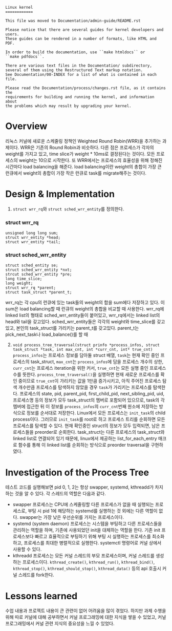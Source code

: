 ```
Linux kernel
============

This file was moved to Documentation/admin-guide/README.rst

Please notice that there are several guides for kernel developers and users.
These guides can be rendered in a number of formats, like HTML and PDF.

In order to build the documentation, use ``make htmldocs`` or
``make pdfdocs``.

There are various text files in the Documentation/ subdirectory,
several of them using the Restructured Text markup notation.
See Documentation/00-INDEX for a list of what is contained in each file.

Please read the Documentation/process/changes.rst file, as it contains the
requirements for building and running the kernel, and information about
the problems which may result by upgrading your kernel.
```

# Overview
리눅스 커널에 새로운 스케줄링 정책인 Weighted Round Robin(WRR)을 추가하는 과제이다. WRR은 기존의 Round Robin과 비슷하다. 다른 점은 프로세스가 각자의 weight를 가지고 있고, time slice가 weight * 10ms로 결정된다는 것이다. 모든 프로세스의  weight는 10으로 시작한다. 또 WRR에서는 프로세스의 효율성을 위해 정해진 시간마다 load balancing을 해준다. load balancing이란 weight의 총합이 가장 큰 런큐에서 weight의 총합이 가장 작은 런큐로 task를 migrate해주는 것이다.  
# Design & Implementation
1. `struct wrr_rq`와 `struct sched_wrr_entity`를 정의한다.
### struct wrr_rq
```
unsigned long long sum;
struct wrr_entity *head;
struct wrr_entity *tail;
```
### struct sched_wrr_entity
```
struct sched_entity se;
struct sched_wrr_entity *nxt;
strcut sched_wrr_entity *pre;
long time_slice;
long weight;
struct wrr_rq *parent;
struct task_struct *parent_t;
```
wrr_rq는 각 cpu의 런큐에 있는 task들의 weight의 합을 sum에다 저장하고 있다. 이 sum은 load balancing할 때 런큐의 weight의 총합을 비교할 때 사용한다. wrr_rq에 linked list의 형태로 sched_wrr_entity들이 붙어있고, wrr_rq에서는 linked list의 head와 tail을 갖고있다.
sched_wrr_entity들은 각각의 weight와 time_slice를 갖고있고, 본인의 task_struct를 가리키는 parent_t를 갖고있다. parent_t는 pick_next_task나 load_balance()를 할 때 


2. `void process_tree_traversal(struct prinfo *process_infos, struct task_struct *task, int max_cnt, int *curr_cnt, int* true_cnt)`
`process_infos`는 프로세스 정보를 담아둘 struct 배열, `task`는 현재 확인 중인 프로세스의 task_struct, `max_cnt`는 `process_infos`에 담을 프로세스 개수의 상한, `curr_cnt`는 프로세스 iteration을 위한 커서, `true_cnt`는 모든 실행 중인 프로세스 수를 뜻한다.
`process_tree_traversal()`을 실행하면 현재 새로운 프로세스를 확인 중이므로 `true_cnt`이 가리키는 값을 1만큼 증가시키고, 아직 주어진 프로세스 탐색 개수만큼 프로세스를 탐색하지 않았을 경우 `task`가 가리키는 프로세스를 탐색한다. 프로세스의 state, pid, parent_pid, first_child_pid, next_sibling_pid, uid, 프로세스명 등의 정보가 모두 task_struct의 멤버로 포함되어 있으므로, task의 각 멤버에 접근한 뒤 이 정보를 `process_infos`의 `curr_cnt`번째 원소에 저장하는 방식으로 정보를 순서대로 저장한다. 
Linux에서 모든 프로세스는 `init_task`의 child process이다. 그러므로 `init_task`를 root로 하고 프로세스 트리를 순회하면 모든 프로세스를 탐색할 수 있다. 현재 확인중인 struct의 정보가 모두 입력되면, 남은 프로세스들을 preorder로 순회한다. task_struct는 다른 프로세스의 task_struct와 linked list로 연결되어 있기 때문에, linux에서 제공하는 list_for_each_entry 매크로 함수를 통해 이 linked list를 순회하는 방식으로 preorder traversal을 구현하였다.
# Investigation of the Process Tree
테스트 코드를 실행해보면 pid 0, 1, 2는 항상 swapper, systemd, kthreadd가 차지하는 것을 알 수 있다. 각 스레드의 역할은 다음과 같다.
- swapper 프로세스는 CPU에 스케줄링할 다른 프로세스가 없을 때 실행되는 프로세스로, 부팅 시 pid 1에 해당하는 systemd를 실행하는 것 외에는 다른 역할이 없다. swapper는 가장 낮은 우선순위를 가지는 프로세스이다. 
- systemd (system daemon) 프로세스는 시스템을 부팅하고 다른 프로세스들을 관리하는 역할을 하며, 기존에 사용되었던 init을 대체하는 역할을 한다. 기존 init 프로세스보다 빠르고 효율적으로 부팅하기 위해 부팅 시 실행하는 프로세스를 최소화하고, 프로세스를 최대한 병렬적으로 실행한다. systemctl 명령어로 커널 상에서 사용할 수 있다. 
- kthreadd 프로세스는 모든 커널 스레드의 부모 프로세스이며, 커널 스레드를 생성하는 프로세스이다. `kthread_create()`, `kthread_run()`, `kthread_bind()`, `kthread_stop()`, `kthread_should_stop()`, `kthread_data()` 등의 api 호출시 커널 스레드를 fork한다.

# Lessons learned
수업 내용과 프로젝트 내용이 큰 관련이 없어 어려움을 많이 겪었다. 하지만 과제 수행을 위해 따로 커널에 대해 공부하면서 커널 프로그래밍에 대한 지식을 쌓을 수 있었고, 커널 프로그래밍에서 커널 관련 지식의 중요성을 느낄 수 있었다. 
